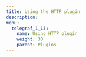 ```yaml
---
title: Using the HTTP plugin
description:
menu:
  telegraf_1_13:
    name: Using HTTP plugin
    weight: 30
    parent: Plugins
---
```

